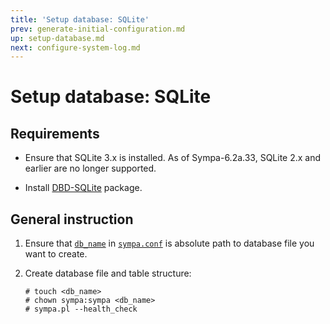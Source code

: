 ```yaml
---
title: 'Setup database: SQLite'
prev: generate-initial-configuration.md
up: setup-database.md
next: configure-system-log.md
---
```


Setup database: SQLite
======================

Requirements
------------

  * Ensure that SQLite 3.x is installed.  As of Sympa-6.2a.33, SQLite 2.x
    and earlier are no longer supported.

  * Install [DBD-SQLite](https://metacpan.org/release/DBD-SQLite) package.

General instruction
-------------------

  1. Ensure that [``db_name``](../man/sympa.conf.5.md#db_name) in
     [``sympa.conf``](../layout.md#config) is absolute path to database file
     you want to create.

  2. Create database file and table structure:
     ```
     # touch <db_name>
     # chown sympa:sympa <db_name>
     # sympa.pl --health_check
     ```

